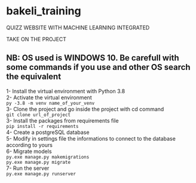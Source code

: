 # bakeli_training
QUIZZ WEBSITE WITH MACHINE LEARNING INTEGRATED

TAKE ON THE PROJECT
## NB: OS used is WINDOWS 10. Be carefull with some commands if you use and other OS search the equivalent  
1- Install the virtual environment with Python 3.8  
2- Activate the virtual environment  
    `py -3.8 -m venv name_of_your_venv`  
3- Clone the project and go inside the project with cd command  
    `git clone url_of_project`  
3- Install the packages from requirements file  
    `pip install -r requirements`   
4- Create a postgreSQL database  
5- Modify in settings file the informations to connect to the database according to yours  
6- Migrate models  
    `py.exe manage.py makemigrations`  
    `py.exe manage.py migrate`  
7- Run the server  
    `py.exe manage.py runserver`  
  

